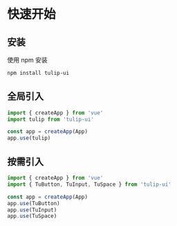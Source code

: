 # 快速开始

## 安装

使用 npm 安装

```sh
npm install tulip-ui
```

## 全局引入

```js
import { createApp } from 'vue'
import tulip from 'tulip-ui'

const app = createApp(App)
app.use(tulip)
```

## 按需引入

```js
import { createApp } from 'vue'
import { TuButton, TuInput, TuSpace } from 'tulip-ui'

const app = createApp(App)
app.use(TuButton)
app.use(TuInput)
app.use(TuSpace)
```